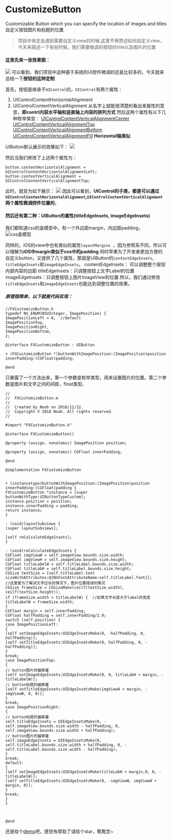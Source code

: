 # CustomizeButton
Customizable Button which you can specify the location of images and titles
自定义按钮图片和标题的位置

> 项目中肯定会遇到需要自定义view的时候,这里不再赘述如何自定义view，今天来描述一下有些时候，我们需要微调的按钮的title以及图片的位置

#### 这里先来一张效果图：
![](https://upload-images.jianshu.io/upload_images/1241385-c5ad2224e0f65f5d.png?imageMogr2/auto-orient/strip%7CimageView2/2/w/1240)
可以看到，我们项目中这种基于系统的UI控件微调的还是比较多的，今天就来总结一下**按钮的这种定制**

首先，按钮是继承于`UIControl`的，`UIControl`有两个属性：
1. UIControlContentHorizontalAlignment
2. UIControlContentVerticalAlignment
从名字上就能很清楚的看出来属性的意思，**即contrl内容水平轴和竖直轴上内容的排列方式**
然后这两个属性有以下几种枚举类型：
[UIControlContentVerticalAlignmentCenter](dash-apple-api://load?request_key=hck3I76TGf)
[UIControlContentVerticalAlignmentTop](dash-apple-api://load?request_key=hccF_jDDu2)
[UIControlContentVerticalAlignmentBottom](dash-apple-api://load?request_key=hcIdraI-cl)
[UIControlContentVerticalAlignmentFill](dash-apple-api://load?request_key=hcCHWLRd8J)
**Horizontal轴类似**

UIButton默认展示的效果如下：
![](https://upload-images.jianshu.io/upload_images/1241385-891c2a75e7b3fb92.png?imageMogr2/auto-orient/strip%7CimageView2/2/w/1240)

然后当我们修改了上述两个属性为：
```
button.contentHorizontalAlignment = UIControlContentHorizontalAlignmentLeft;
button.contentVerticalAlignment = UIControlContentVerticalAlignmentTop;
```
此时，就变为如下展示：
![](https://upload-images.jianshu.io/upload_images/1241385-2d0f1c39460127ff.png?imageMogr2/auto-orient/strip%7CimageView2/2/w/1240)
因此可以看到，**UIControl的子类，都是可以通过`UIControlContentHorizontalAlignment`,`UIControlContentVerticalAlignment`两个属性微调控件位置的**。

#### 然后还有第二种：UIButton的属性(titleEdgeInsets, imageEdgeInsets)
我们都知道css的盒模型中，有一个外边距margin，内边距padding，
![css盒模型](https://upload-images.jianshu.io/upload_images/1241385-8dadc1f7030c9c6a.png?imageMogr2/auto-orient/strip%7CimageView2/2/w/1240)

同样的，iOS的view中也有类似的属性`layoutMargins `，因为参照系不同，所以可以理解为**iOS中margin类似于css中的padding**
同时苹果为了开发者更加方便的自定义button，又提供了几个属性，那就是UIButton的`contentEdgeInsets`, `titleEdgeInsets`和`imageEdgeInsets`。
contentEdgeInsets： 可以调整整个按钮内部内容的边距
titleEdgeInsets：只调整按钮上文字Label的位置
imageEdgeInsets：只调整按钮上图片ImageView的位置
所以，我们通过修改`titleEdgeInsets`和`imageEdgeInsets`也能达到调整位置的效果。

##### 原理很简单，以下就是代码实现：
```
//FXCustomizeButton.h
typedef NS_ENUM(NSUInteger, ImagePosition) {
ImagePositionLeft = 0,  //default
ImagePositionTop,
ImagePositionRight,
ImagePositionBottom,
};

@interface FXCustomizeButton : UIButton

+ (FXCustomizeButton *)buttonWithImagePosition:(ImagePosition)position innerPadding:(CGFloat)padding;

@end

```
只暴露了一个方法出来，第一个参数是枚举类型，用来设置图片的位置。第二个参数是图片和文字之间的间距，float类型。
```
//
//  FXCustomizeButton.m
//
//  Created by Noah on 2018/11/12.
//  Copyright © 2018 Noah. All rights reserved.
//

#import "FXCustomizeButton.h"

@interface FXCustomizeButton()

@property (assign, nonatomic) ImagePosition position;

@property (assign, nonatomic) CGFloat innerPadding;

@end

@implementation FXCustomizeButton


+ (instancetype)buttonWithImagePosition:(ImagePosition)position innerPadding:(CGFloat)padding {
FXCustomizeButton *instance = [super buttonWithType:UIButtonTypeCustom];
instance.position = position;
instance.innerPadding = padding;
return instance;
}

- (void)layoutSubviews {
[super layoutSubviews];

[self reCalculateEdgeInsets];
}

- (void)reCalculateEdgeInsets {
CGFloat imgViewW = self.imageView.bounds.size.width;
CGFloat imgViewH = self.imageView.bounds.size.height;
CGFloat titleLabelW = self.titleLabel.bounds.size.width;
CGFloat titleLabH = self.titleLabel.bounds.size.height;
CGSize textSize = [self.titleLabel.text sizeWithAttributes:@{NSFontAttributeName:self.titleLabel.font}];
//这里是为了解决文字过长的情况下，图片位置错误的情况
CGSize frameSize = CGSizeMake(ceilf(textSize.width), ceilf(textSize.height));
if (frameSize.width > titleLabelW) {  //如果文字长度大于label的宽度
titleLabelW = frameSize.width;
}
CGFloat margin = self.innerPadding;
CGFloat halfPadding = self.innerPadding/2.0;
switch (self.position) {
case ImagePositionLeft:
{
[self setImageEdgeInsets:UIEdgeInsetsMake(0, -halfPadding, 0, halfPadding)];
[self setTitleEdgeInsets:UIEdgeInsetsMake(0, halfPadding, 0, -halfPadding)];
}
break;
case ImagePositionTop:
{
// button图片的偏移量
[self setImageEdgeInsets:UIEdgeInsetsMake(0, 0, titleLabH + margin, -titleLabelW)];
// button标题的偏移量
[self setTitleEdgeInsets:UIEdgeInsetsMake(imgViewH + margin, -imgViewW, 0, 0)];
}
break;
case ImagePositionRight:
{
// button标题的偏移量
self.titleEdgeInsets = UIEdgeInsetsMake(0, -self.imageView.bounds.size.width - halfPadding, 0, self.imageView.bounds.size.width + halfPadding);
// button图片的偏移量
self.imageEdgeInsets = UIEdgeInsetsMake(0, self.titleLabel.bounds.size.width + halfPadding, 0, -self.titleLabel.bounds.size.width - halfPadding);
}
break;
default:
{
[self setImageEdgeInsets:UIEdgeInsetsMake(titleLabH + margin,0, 0, -titleLabelW)];
[self setTitleEdgeInsets:UIEdgeInsetsMake(0, -imgViewW, imgViewH + margin, 0)];
}
break;
}
}



@end

```

还是给个[demo](https://github.com/WooNoah/CustomizeButton)吧，感觉有帮助了请给个star，靴靴您~
